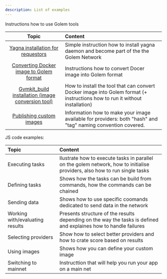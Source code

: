 ```yaml
---
description: List of examples
---
```


Instructions how to use Golem tools

| Topic     |    Content    |
|:----------:|:---------------------------------------------|
|[Yagna installation for requestors](install_yagna.md) | Simple instruction how to install yagna daemon and become part of the the Golem Network |
|[Converting Docker image to Golem format](converting-an-image.md) | Instructions how to convert Docer image into Golem format   |
|[Gvmkit_build installation (image conversion tool)](installing-gvmkit-build.md) | How to install the tool that can convert Docker image into Golem format (+ instructions how to run it without installation) |
|[Publishing custom images](publishing.md)| Information how to make your image available for providers: both "hash" and "tag" naming convention covered.   |


JS code examples:

| Topic     |    Content    |
|:----------|:----------------------------------------------|
|Executing tasks | Ilustrate how to execute tasks in parallel on the golem network, how to initialise providers, also how to run single tasks              |
|Defining tasks  | Shows how the tasks can be build from commands, how the commands can be chained |
|Sending data    | Shows how to use specific coomands dedicated to send data in the network|
|Working with/evaluating results |Presents structure of the results depending on the way the tasks is defined and explaines how to handle failures|
|Selecting providers             | Show how to select better providers and how to crate score based on results|
|Using images                    | Shows how you can define your custom image |
|Switching to mainnet            | Instructtion that will help you run your app on a main net |










